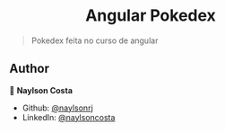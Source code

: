 <h1 align="center">Angular  Pokedex</h1>
<p>
</p>

> Pokedex feita no curso de angular 


## Author

👤 **Naylson Costa**


* Github: [@naylsonrj](https://github.com/naylsonrj)
* LinkedIn: [@naylsoncosta](https://linkedin.com/in/naylsoncosta)
